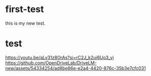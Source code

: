 # first-test
this is my new test.

# test
https://youtu.be/aLv31z8OrAs?si=rC2J_k2ui6Uo3_yj
https://github.com/OpenDriveLab/DriveLM-new/assets/54334254/ad8be86e-e2a4-4420-876c-35b3e7cfc031
